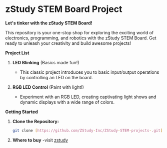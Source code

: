 # zStudy STEM Board Project

**__Let's tinker with the zStudy STEM Board!__**

This repository is your one-stop shop for exploring the exciting world of electronics, programming, and robotics with the zStudy STEM Board. Get ready to unleash your creativity and build awesome projects!

**Project List**

1. **LED Blinking** (Basics made fun!)
   - This classic project introduces you to basic input/output operations by controlling an LED on the board.
     
2. **RGB LED Control** (Paint with light!)
   - Experiment with an RGB LED, creating captivating light shows and dynamic displays with a wide range of colors.
  
**Getting Started**

1. **Clone the Repository:**

   ```bash
   git clone [https://github.com/ZStudy-Inc/ZStudy-STEM-projects-.git](https://github.com/ZStudy-Inc/ZStudy-STEM-projects-.git)

2. **Where to buy**
   -visit [zstudy](https://www.zstudy.co)
